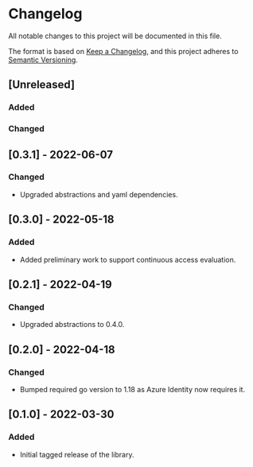 # Changelog

All notable changes to this project will be documented in this file.

The format is based on [Keep a Changelog](https://keepachangelog.com/en/1.0.0/),
and this project adheres to [Semantic Versioning](https://semver.org/spec/v2.0.0.html).

## [Unreleased]

### Added

### Changed

## [0.3.1] - 2022-06-07

### Changed

- Upgraded abstractions and yaml dependencies.

## [0.3.0] - 2022-05-18

### Added

- Added preliminary work to support continuous access evaluation.

## [0.2.1] - 2022-04-19

### Changed

- Upgraded abstractions to 0.4.0.

## [0.2.0] - 2022-04-18

### Changed

- Bumped required go version to 1.18 as Azure Identity now requires it.

## [0.1.0] - 2022-03-30

### Added

- Initial tagged release of the library.

